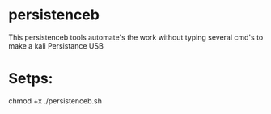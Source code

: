 # persistenceb

This persistenceb tools automate's the work without typing several cmd's to make a kali Persistance USB

# Setps:
  
  chmod +x ./persistenceb.sh
  
 
